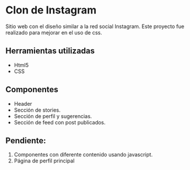 # Clon de Instagram
Sitio web con el diseño similar a la red social Instagram.
Este proyecto fue realizado para mejorar en el uso de css.

## Herramientas utilizadas
- Html5
- CSS

## Componentes
- Header
- Sección de stories.
- Sección de perfil y sugerencias.
- Sección de feed con post publicados.

## Pendiente:
1. Componentes con diferente contenido usando javascript.
2. Página de perfil principal